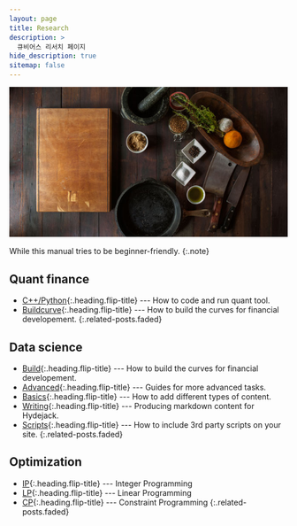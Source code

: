 ```yaml
---
layout: page
title: Research
description: >
  큐비어스 리서치 페이지
hide_description: true
sitemap: false
---
```



![Screenshot](../assets/img/4.jpg)
<!-- {:width="260" height="190.4" loading="lazy"} -->

While this manual tries to be beginner-friendly.
{:.note}


## Quant finance
* [C++/Python]{:.heading.flip-title} --- How to code and run quant tool.
* [Buildcurve]{:.heading.flip-title} ---  How to build the curves for financial developement.
{:.related-posts.faded}
<!-- * [Config]{:.heading.flip-title} --- Once Jekyll is running you can start editing your config file. -->


## Data science
* [Build]{:.heading.flip-title} --- How to build the curves for financial developement.
* [Advanced]{:.heading.flip-title} --- Guides for more advanced tasks.
* [Basics]{:.heading.flip-title} --- How to add different types of content.
* [Writing]{:.heading.flip-title} --- Producing markdown content for Hydejack.
* [Scripts]{:.heading.flip-title} --- How to include 3rd party scripts on your site.
{:.related-posts.faded}

## Optimization
* [IP]{:.heading.flip-title} --- Integer Programming
* [LP]{:.heading.flip-title} --- Linear Programming
* [CP]{:.heading.flip-title} --- Constraint Programming
{:.related-posts.faded}

[C++/Python]: C++Python.md
[buildcurve]: buildcurve.md
[config]: config.md
[basics]: basics.md
[writing]: writing.md
[scripts]: scripts.md
[build]: buildcurve.md
[advanced]: advanced.md
[IP]: ../LICENSE.md
[LP]: ../NOTICE.md
[CP]: ../CHANGELOG.md
